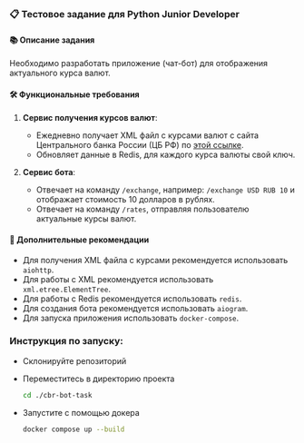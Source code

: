 ### 📋 Тестовое задание для Python Junior Developer

#### 📚 Описание задания
Необходимо разработать приложение (чат-бот) для отображения актуального курса валют.

#### 🛠️ Функциональные требования

1. **Сервис получения курсов валют**:
    - Ежедневно получает XML файл с курсами валют с сайта Центрального банка России (ЦБ РФ) по [этой ссылке](https://cbr.ru/scripts/XML_daily.asp).
    - Обновляет данные в Redis, для каждого курса валюты свой ключ.

2. **Сервис бота**:
    - Отвечает на команду `/exchange`, например: `/exchange USD RUB 10` и отображает стоимость 10 долларов в рублях.
    - Отвечает на команду `/rates`, отправляя пользователю актуальные курсы валют.

#### 🚀 Дополнительные рекомендации

- Для получения XML файла с курсами рекомендуется использовать `aiohttp`.
- Для работы с XML рекомендуется использовать `xml.etree.ElementTree`.
- Для работы с Redis рекомендуется использовать `redis`.
- Для создания бота рекомендуется использовать `aiogram`.
- Для запуска приложения использовать `docker-compose`.

### Инструкция по запуску:
- Склонируйте репозиторий
- Переместитесь в директорию проекта
    ```bash
    cd ./cbr-bot-task
    ```
- Запустите с помощью докера

    ```bash
    docker compose up --build
    ```


